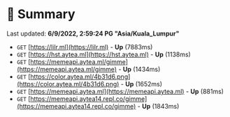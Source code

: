 # 📖 Summary
Last updated: **6/9/2022, 2:59:24 PG "Asia/Kuala_Lumpur"**

- `GET` [https://lilr.ml](https://lilr.ml) - **Up** (7883ms)
- `GET` [https://hst.aytea.ml](https://hst.aytea.ml) - **Up** (1138ms)
- `GET` [https://memeapi.aytea.ml/gimme](https://memeapi.aytea.ml/gimme) - **Up** (1434ms)
- `GET` [https://color.aytea.ml/4b31d6.png](https://color.aytea.ml/4b31d6.png) - **Up** (1652ms)
- `GET` [https://memeapi.aytea.ml](https://memeapi.aytea.ml) - **Up** (881ms)
- `GET` [https://memeapi.aytea14.repl.co/gimme](https://memeapi.aytea14.repl.co/gimme) - **Up** (1843ms)
